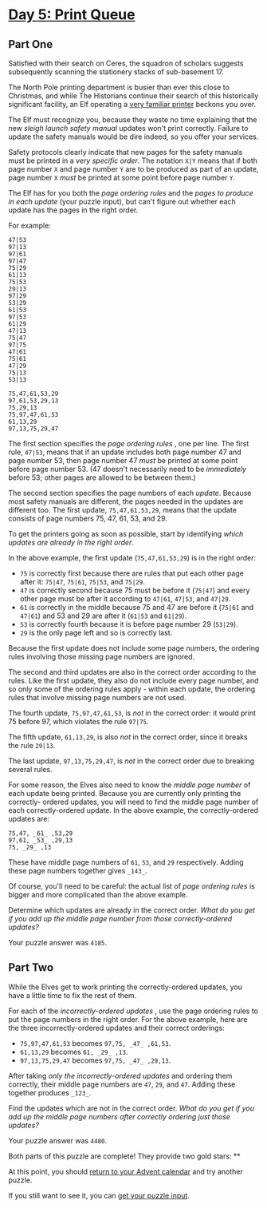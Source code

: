 # [Day 5: Print Queue](https://adventofcode.com/2024/day/5)
## Part One

Satisfied with their search on Ceres, the squadron of scholars suggests
subsequently scanning the stationery stacks of sub-basement 17.

The North Pole printing department is busier than ever this close to
Christmas, and while The Historians continue their search of this historically
significant facility, an Elf operating a [very familiar printer](https://adventofcode.com/2017/day/1)
beckons you over.

The Elf must recognize you, because they waste no time explaining that the new
_sleigh launch safety manual_ updates won't print correctly. Failure to update
the safety manuals would be dire indeed, so you offer your services.

Safety protocols clearly indicate that new pages for the safety manuals must
be printed in a _very specific order_. The notation `X|Y` means that if both
page number `X` and page number `Y` are to be produced as part of an update,
page number `X` _must_ be printed at some point before page number `Y`.

The Elf has for you both the _page ordering rules_ and the _pages to produce
in each update_ (your puzzle input), but can't figure out whether each update
has the pages in the right order.

For example:

    
    
    47|53
    97|13
    97|61
    97|47
    75|29
    61|13
    75|53
    29|13
    97|29
    53|29
    61|53
    97|53
    61|29
    47|13
    75|47
    97|75
    47|61
    75|61
    47|29
    75|13
    53|13
    
    75,47,61,53,29
    97,61,53,29,13
    75,29,13
    75,97,47,61,53
    61,13,29
    97,13,75,29,47
    

The first section specifies the _page ordering rules_ , one per line. The
first rule, `47|53`, means that if an update includes both page number 47 and
page number 53, then page number 47 _must_ be printed at some point before
page number 53. (47 doesn't necessarily need to be _immediately_ before 53;
other pages are allowed to be between them.)

The second section specifies the page numbers of each _update_. Because most
safety manuals are different, the pages needed in the updates are different
too. The first update, `75,47,61,53,29`, means that the update consists of
page numbers 75, 47, 61, 53, and 29.

To get the printers going as soon as possible, start by identifying _which
updates are already in the right order_.

In the above example, the first update (`75,47,61,53,29`) is in the right
order:

  * `75` is correctly first because there are rules that put each other page after it: `75|47`, `75|61`, `75|53`, and `75|29`.
  * `47` is correctly second because 75 must be before it (`75|47`) and every other page must be after it according to `47|61`, `47|53`, and `47|29`.
  * `61` is correctly in the middle because 75 and 47 are before it (`75|61` and `47|61`) and 53 and 29 are after it (`61|53` and `61|29`).
  * `53` is correctly fourth because it is before page number 29 (`53|29`).
  * `29` is the only page left and so is correctly last.

Because the first update does not include some page numbers, the ordering
rules involving those missing page numbers are ignored.

The second and third updates are also in the correct order according to the
rules. Like the first update, they also do not include every page number, and
so only some of the ordering rules apply - within each update, the ordering
rules that involve missing page numbers are not used.

The fourth update, `75,97,47,61,53`, is _not_ in the correct order: it would
print 75 before 97, which violates the rule `97|75`.

The fifth update, `61,13,29`, is also _not_ in the correct order, since it
breaks the rule `29|13`.

The last update, `97,13,75,29,47`, is _not_ in the correct order due to
breaking several rules.

For some reason, the Elves also need to know the _middle page number_ of each
update being printed. Because you are currently only printing the correctly-
ordered updates, you will need to find the middle page number of each
correctly-ordered update. In the above example, the correctly-ordered updates
are:

    
    
    75,47, _61_ ,53,29
    97,61, _53_ ,29,13
    75, _29_ ,13
    

These have middle page numbers of `61`, `53`, and `29` respectively. Adding
these page numbers together gives `_143_`.

Of course, you'll need to be careful: the actual list of _page ordering rules_
is bigger and more complicated than the above example.

Determine which updates are already in the correct order. _What do you get if
you add up the middle page number from those correctly-ordered updates?_

Your puzzle answer was `4185`.

## Part Two

While the Elves get to work printing the correctly-ordered updates, you have a
little time to fix the rest of them.

For each of the _incorrectly-ordered updates_ , use the page ordering rules to
put the page numbers in the right order. For the above example, here are the
three incorrectly-ordered updates and their correct orderings:

  * `75,97,47,61,53` becomes `97,75, _47_ ,61,53`.
  * `61,13,29` becomes `61, _29_ ,13`.
  * `97,13,75,29,47` becomes `97,75, _47_ ,29,13`.

After taking _only the incorrectly-ordered updates_ and ordering them
correctly, their middle page numbers are `47`, `29`, and `47`. Adding these
together produces `_123_`.

Find the updates which are not in the correct order. _What do you get if you
add up the middle page numbers after correctly ordering just those updates?_

Your puzzle answer was `4480`.

Both parts of this puzzle are complete! They provide two gold stars: **

At this point, you should [return to your Advent calendar](https://adventofcode.com/2024) and try
another puzzle.

If you still want to see it, you can [get your puzzle input](https://adventofcode.com/2024/day/5/input).
